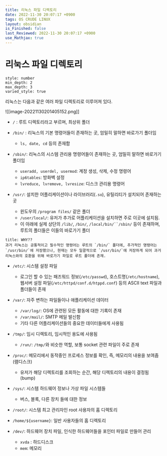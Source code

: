 ```yaml
---
title: 리눅스 파일 디렉토리
date: 2022-11-30 20:07:17 +0900
tags: OS CRUDE LINUX
layout: obsidian
is_Finished: false
last_Reviewed: 2022-11-30 20:07:17 +0900
use_Mathjax: true
---
```

# 리눅스 파일 디렉토리

```toc
style: number
min_depth: 2
max_depth: 3
varied_style: true
```
리눅스는 다음과 같은 여러 파일 디렉토리로 이루어져 있다.

![[image-20221130201405152.png]]

- `/` : 루트 디렉토리라고 부르며, 최상위 폴더

- `/bin/` : 리눅스의 기본 명령어들이 존재하는 곳, 엄밀히 말하면 바로가기 폴더임
	- `ls, date, cd` 등의 존재함

- `/sbin/`: 리눅스의 시스템 관리용 명령어들이 존재하는 곳, 엄밀히 말하면 바로가기 폴더임
	- `useradd, userdel, usermod`: 계정 생성, 삭제, 수정 명령어
	- `ip6tables`: 방화벽 설정
	- `lvreduce, lvremove, lvresize`: 디스크 관리용 명령어

- `/usr/`: 설치한 어플리케이션이나 라이브러리(`.so`), 유틸리티가 설치되어 존재하는 곳
	- 윈도우의 `/program files/` 같은 폴더
	- `/user/local/`: 유저가 추가로 어플리케이션을 설치하면 주로 이곳에 설치됨.
	- 이 아래에 실제 상단의 `/lib/`, `/bin/`,  `/local/bin/``/sbin/` 등이 존재하며, 루트의 폴더들은 이들의 바로가기 폴더
```ad-seealso
title: WHY??
과거 리눅스는 공통적이고 필수적인 명령어는 루트의 `/bin/` 폴더에, 추가적인 명령어는 `/usr/bin/`에 저장했으나, 현재는 모두 일괄적으로 `/usr/bin/`에 저장하게 되어 과거 리눅스와의 호환을 위해 바로가기 파일로 루트 폴더에 존재.
```

- `/etc/`:  시스템 설정 파일
	- 로그인 할 수 있는 패즈워드 정보(`/etc/passwd`), 호스트명(`/etc/hostname`), 웹서버 설정 파일(`/etc/httpd/conf.d/htppd.conf`) 등의 ASCII text 파일과 폴더들이 존재

- `/var/`: 자주 변하는 파일들이나 애플리케이션 데이터
	- `/var/log/`: OS에 관련된 모든 활동에 대한 기록이 존재
	- `/var/mail/`: SMTP 메일 발신함
	- 기타 다른 어플리케이션들의 중요한 데이터들에게 사용됨

- `/tmp/`: 임시 디렉토리, 임시적인 용도에 사용됨
	- `/run/`: `/tmp/`와 비슷한 역할, 보통 socket 관련 파일이 주로 존재

- `/proc/`: 메모리에서 동작중인 프로세스 정보를 확인, 즉, 메모리의 내용을 보여줌 (램디스크)
	- 유저가 해당 디렉토리를 조회하는 순간, 해당 디렉토리의 내용이 결정됨(bump)

- `/sys/`: 시스템 하드웨어 정보나 가상 파일 시스템들
	- 버스, 블록, 다른 장치 들에 대한 정보

- `/root/`: 시스템 최고 관리자인 root 사용자의 홈 디렉토리

- `/home/${username}`: 일반 사용자들의 홈 디렉토리

- `/dev/`: 하드웨어 장치 파일, 인식한 하드웨어들을 포인터 파일로 만들어 관리
	- `xvda` : 하드디스크
	- `mem`: 메모리